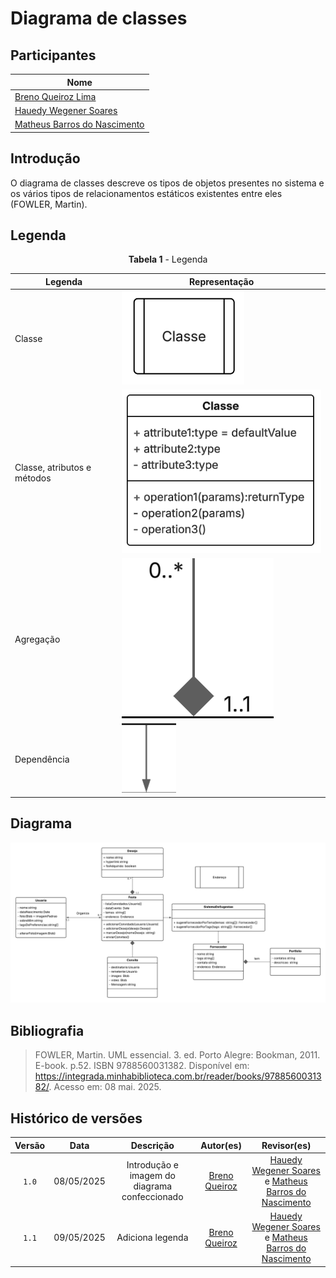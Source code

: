 # Diagrama de classes

## Participantes

| Nome                      |
|---------------------------|
| [Breno Queiroz Lima](https://github.com/brenob6) |
| [Hauedy Wegener Soares](https://github.com/HauedyWS)   |
| [Matheus Barros do Nascimento](https://github.com/Ninja-Haiyai) |

## Introdução

O diagrama de classes descreve os tipos de objetos presentes no sistema e os vários tipos de relacionamentos estáticos existentes entre eles (FOWLER, Martin).

## Legenda

<center>

**Tabela 1** - Legenda

| Legenda | Representação |
| ------- | ------------- |
| Classe  | ![representacao de classe](./assets/legenda-classe.png) |
| Classe, atributos e métodos | ![representacao de classes, atributos e métodos](./assets/legenda-classe2.png)
| Agregação | ![Agregação](./assets/legenda-agregacao.png) |
| Dependência | ![Dependência](./assets/legenda-dependencia.png) |

</center>

## Diagrama
![Diagrama de classes](./assets/diagrama-de-classes.png)

## Bibliografia

> FOWLER, Martin. UML essencial. 3. ed. Porto Alegre: Bookman, 2011. E-book. p.52. ISBN 9788560031382. Disponível em: https://integrada.minhabiblioteca.com.br/reader/books/9788560031382/. Acesso em: 08 mai. 2025.

## Histórico de versões

| Versão |    Data    |                       Descrição                       |                       Autor(es)                        |                      Revisor(es)                       |
| :----: | :--------: | :---------------------------------------------------: | :----------------------------------------------------: | :----------------------------------------------------: |
| `1.0`  | 08/05/2025 | Introdução e imagem do diagrama confeccionado| [Breno Queiroz](https://github.com/brenob6)     | [Hauedy Wegener Soares](https://github.com/HauedyWS) e [Matheus Barros do Nascimento](https://github.com/Ninja-Haiyai) |
| `1.1`  | 09/05/2025 | Adiciona legenda | [Breno Queiroz](https://github.com/brenob6)     | [Hauedy Wegener Soares](https://github.com/HauedyWS) e [Matheus Barros do Nascimento](https://github.com/Ninja-Haiyai) |
